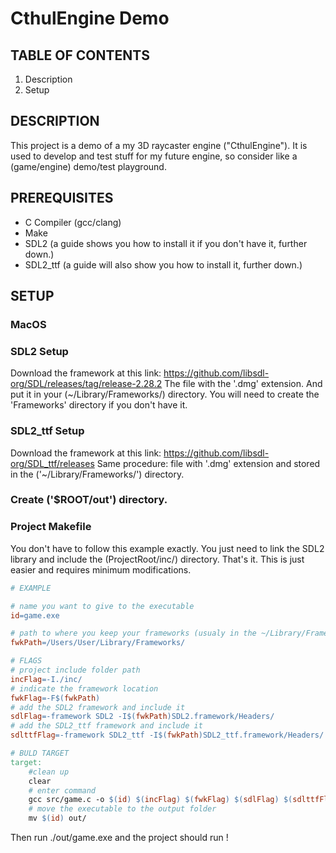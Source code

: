 # CthulEngine Demo

## TABLE OF CONTENTS
1. Description
2. Setup

## DESCRIPTION
This project is a demo of a my 3D raycaster engine ("CthulEngine").
It is used to develop and test stuff for my future engine, so consider like a
(game/engine) demo/test playground.

## PREREQUISITES
* C Compiler (gcc/clang)
* Make
* SDL2 (a guide shows you how to install it if you don't have it, further down.)
* SDL2_ttf (a guide will also show you how to install it, further down.)

## SETUP

### MacOS

### SDL2 Setup
Download the framework at this link:
https://github.com/libsdl-org/SDL/releases/tag/release-2.28.2
The file with the '.dmg' extension. And put it in your (~/Library/Frameworks/) directory.
You will need to create the 'Frameworks' directory if you don't have it.

### SDL2_ttf Setup
Download the framework at this link:
https://github.com/libsdl-org/SDL_ttf/releases
Same procedure: file with '.dmg' extension
and stored in the ('~/Library/Frameworks/') directory.

### Create ('$ROOT/out') directory.

### Project Makefile
You don't have to follow this example exactly.
You just need to link the SDL2 library and include the (ProjectRoot/inc/)
directory. That's it. This is just easier and requires minimum modifications.

~~~Makefile
# EXAMPLE

# name you want to give to the executable
id=game.exe

# path to where you keep your frameworks (usualy in the ~/Library/Frameworks/)
fwkPath=/Users/User/Library/Frameworks/

# FLAGS
# project include folder path
incFlag=-I./inc/
# indicate the framework location
fwkFlag=-F$(fwkPath)
# add the SDL2 framework and include it
sdlFlag=-framework SDL2 -I$(fwkPath)SDL2.framework/Headers/
# add the SDL2_ttf framework and include it
sdlttfFlag=-framework SDL2_ttf -I$(fwkPath)SDL2_ttf.framework/Headers/

# BULD TARGET
target:
    #clean up
    clear
    # enter command
    gcc src/game.c -o $(id) $(incFlag) $(fwkFlag) $(sdlFlag) $(sdlttfFlag)
    # move the executable to the output folder
    mv $(id) out/
~~~

Then run ./out/game.exe and the project should run !
